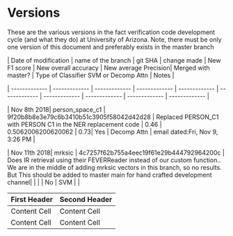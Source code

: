 
# Versions
These are the various versions in the fact verification code development cycle (and what they do) at University of Arizona. Note, there must be only one version of this document and preferably exists in the master branch

| Date of modification | name of the branch | git SHA | change made | New F1 score | New overall accuracy | New average Precision| Merged with master? | Type of Classifier SVM or Decomp Attn | Notes |

| ------------- | ------------- | ------------- | ------------- | ------------- | ------------- | ------------- | ------------- | ------------- | ------------- |

| Nov 8th 2018|   person_space_c1 | 9f20b8b8e3e79c6b3410b51c3905f58042d42d28  | Replaced PERSON_C1 with PERSON C1 in the NER replacement code   | 0.46  | 0.5062006200620062  | 0.73| Yes | Decomp Attn | email dated:Fri, Nov 9, 3:26 PM  | 

| Nov 11th 2018|   mrksic | 4c7257f62b755a4eec19f61e29b444792964200c  | Does IR retrieval using their FEVERReader instead of our custom function.. We are in the middle of adding mrksic vectors in this branch, so no results. But  This should be added to master main for hand crafted development channel|  |   | | No | SVM | | 


| First Header  | Second Header |
| ------------- | ------------- |
| Content Cell  | Content Cell  |
| Content Cell  | Content Cell  |


